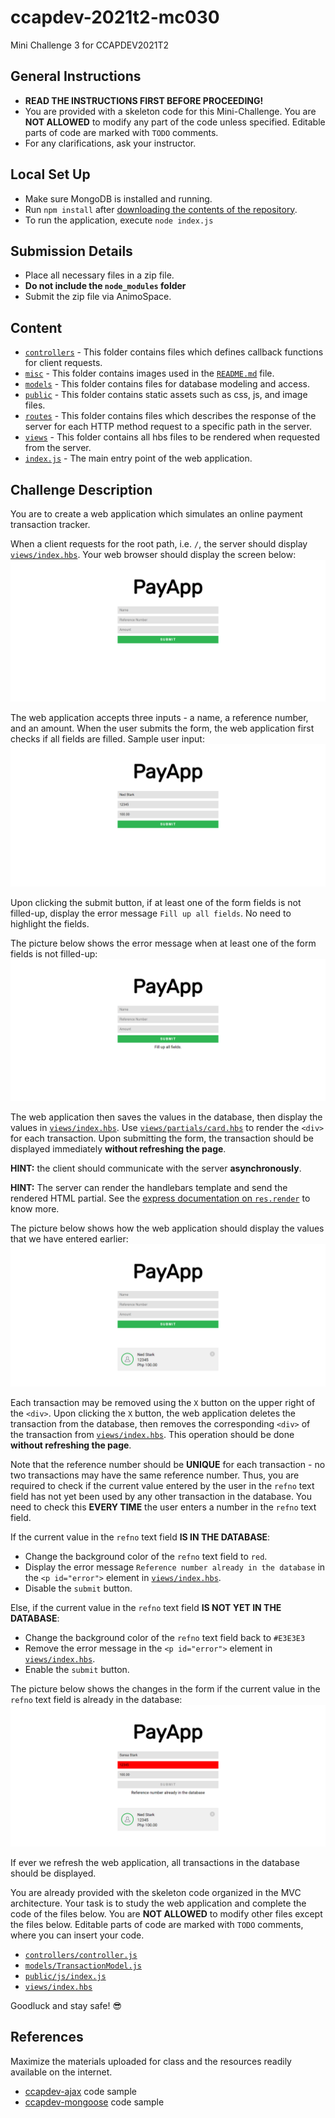 # ccapdev-2021t2-mc030
Mini Challenge 3 for CCAPDEV2021T2

## General Instructions
- **READ THE INSTRUCTIONS FIRST BEFORE PROCEEDING!**
- You are provided with a skeleton code for this Mini-Challenge. You are **NOT ALLOWED** to modify any part of the code unless specified. Editable parts of code are marked with `TODO` comments.
- For any clarifications, ask your instructor.

## Local Set Up
- Make sure MongoDB is installed and running.
- Run `npm install` after [downloading the contents of the repository](https://github.com/arvention/ccapdev-2021t2-mc03/archive/refs/heads/main.zip).
- To run the application, execute `node index.js`

## Submission Details
- Place all necessary files in a zip file.
- **Do not include the `node_modules` folder**
- Submit the zip file via AnimoSpace.

## Content
- [`controllers`](controllers) - This folder contains files which defines callback functions for client requests.
- [`misc`](misc) - This folder contains images used in the [`README.md`](README.md) file.
- [`models`](models) - This folder contains files for database modeling and access.
- [`public`](public) - This folder contains static assets such as css, js, and image files.
- [`routes`](routes) - This folder contains files which describes the response of the server for each HTTP method request to a specific path in the server.
- [`views`](views) - This folder contains all hbs files to be rendered when requested from the server.
- [`index.js`](index.js) - The main entry point of the web application.

## Challenge Description
You are to create a web application which simulates an online payment transaction tracker.

When a client requests for the root path, i.e. `/`, the server should display [`views/index.hbs`](views/index.hbs). Your web browser should display the screen below:
![alt text](misc/index.png "Index Page")

The web application accepts three inputs - a name, a reference number, and an amount. When the user submits the form, the web application first checks if all fields are filled. Sample user input:
![alt text](misc/filled-up-form.png "Filled Form")

Upon clicking the submit button, if at least one of the form fields is not filled-up, display the error message `Fill up all fields`. No need to highlight the fields.

The picture below shows the error message when at least one of the form fields is not filled-up:
![alt text](misc/no-input.png "No input")

The web application then saves the values in the database, then display the values in [`views/index.hbs`](views/index.hbs). Use [`views/partials/card.hbs`](views/partials/card.hbs) to render the `<div>` for each transaction. Upon submitting the form, the transaction should be displayed immediately **without refreshing the page**.

**HINT:** the client should communicate with the server **asynchronously**.

**HINT:** The server can render the handlebars template and send the rendered HTML partial. See the [express documentation on `res.render`](https://expressjs.com/en/api.html#res.render) to know more.

The picture below shows how the web application should display the values that we have entered earlier:
![alt text](misc/displayed-transaction.png "Displayed Transaction")

Each transaction may be removed using the `X` button on the upper right of the `<div>`. Upon clicking the `X` button, the web application deletes the transaction from the database, then removes the corresponding `<div>` of the transaction from [`views/index.hbs`](views/index.hbs). This operation should be done **without refreshing the page**.

Note that the reference number should be **UNIQUE** for each transaction - no two transactions may have the same reference number. Thus, you are required to check if the current value entered by the user in the `refno` text field has not yet been used by any other transaction in the database. You need to check this **EVERY TIME** the user enters a number in the `refno` text field.

If the current value in the `refno` text field **IS IN THE DATABASE**:
- Change the background color of the `refno` text field to `red`.
- Display the error message `Reference number already in the database` in the `<p id="error">` element in [`views/index.hbs`](views/index.hbs).
- Disable the `submit` button.

Else, if the current value in the `refno` text field **IS NOT YET IN THE DATABASE**:
- Change the background color of the `refno` text field back to `#E3E3E3`
- Remove the error message in the `<p id="error">` element in [`views/index.hbs`](views/index.hbs).
- Enable the `submit` button.

The picture below shows the changes in the form if the current value in the `refno` text field is already in the database:
![alt text](misc/error.png "Error")

If ever we refresh the web application, all transactions in the database should be displayed.

You are already provided with the skeleton code organized in the MVC architecture. Your task is to study the web application and complete the code of the files below. You are **NOT ALLOWED** to modify other files except the files below. Editable parts of code are marked with `TODO` comments, where you can insert your code.
- [`controllers/controller.js`](controllers/controller.js)
- [`models/TransactionModel.js`](models/TransactionModel.js)
- [`public/js/index.js`](public/js/index.js)
- [`views/index.hbs`](views/index.hbs)

Goodluck and stay safe! :sunglasses:

## References
Maximize the materials uploaded for class and the resources readily available on the internet.

* [ccapdev-ajax](https://github.com/arvention/ccapdev-ajax) code sample
* [ccapdev-mongoose](https://github.com/arvention/ccapdev-mongoose) code sample
